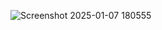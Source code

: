 ![Screenshot 2025-01-07 180555](https://github.com/user-attachments/assets/69cd6961-5910-4e95-865d-253d549d97da)
